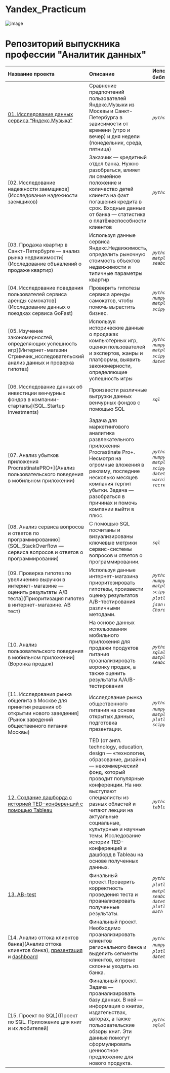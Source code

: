 # Yandex_Practicum
![image](https://github.com/tatianaaxe/Yandex_Practicum/assets/152779557/3cfc90f3-49ee-40a1-b4c6-73a625ff27cc)

 
# Репозиторий выпускника профессии "Аналитик данных"


| Название проекта | Описание | Используемые библиотеки  |
| :---------------------- | :---------------------- | :---------------------- |
| [01. Исследование данных сервиса “Яндекс.Музыка”](Яндекс.Музыка)| Сравнение предпочтений пользователей Яндекс.Музыки из Москвы и Санкт-Петербурга в зависимости от времени (утро и вечер) и дня недели (понедельник, среда, пятница) | *`python`* *`pandas`* |
| [02. Исследование надежности заемщиков](Исследование надежности заемщиков)| Заказчик — кредитный отдел банка. Нужно разобраться, влияет ли семейное положение и количество детей клиента на факт погашения кредита в срок. Входные данные от банка — статистика о платёжеспособности клиентов | *`python`* *`pandas`* |
| [03. Продажа квартир в Санкт-Петербурге — анализ рынка недвижимости](Исследование объявлений о продаже квартир) | Используя данные сервиса Яндекс.Недвижимость, определить рыночную стоимость объектов недвижимости и типичные параметры квартир | *`python`* *`pandas`* *`matplotlib`* *`seaborn`* |
| [04. Исследование поведения пользователей сервиса аренды самокатов](Исследование данных о поездках сервиса GoFast) | Проверить гипотезы сервиса аренды самокатов, чтобы помочь вырастить бизнес. | *`python`* *`pandas`* *`numpy`* *`matplotlib`* *`scipy`* *`seaborn`* |
| [05. Изучение закономерностей, определяющих успешность игр](Интернет-магазин Стримчик_исследовательский анализ данных и проверка гипотез) | Используя исторические данные о продажах компьютерных игр, оценки пользователей и экспертов, жанры и платформы, выявить закономерности, определяющие успешность игры | *`python`* *`pandas`* *`numpy`* *`matplotlib`* *`scipy`* *`seaborn`* *`datetime`* |
| [06. Исследование данных об инвестиции венчурных фондов в компании-стартапы](SQL_Startup Investments) | Произвести различные выгрузки данных венчурных фондов с помощью SQL | *`sql`*|
| [07. Анализ убытков приложения ProcrastinatePRO+](Анализ пользовательского поведения в мобильном приложении) | Задача для маркетингового аналитика развлекательного приложения Procrastinate Pro+. Несмотря на огромные вложения в рекламу, последние несколько месяцев компания терпит убытки. Задача — разобраться в причинах и помочь компании выйти в плюс. | *`python`* *`pandas`* *`numpy`* *`matplotlib`* *`scipy`* *`seaborn`* *`datetime`* *`warnings`* *`A/B тестирование`* |
| [08. Анализ сервиса вопросов и ответов по программированию](SQL_StackOverflow — сервиса вопросов и ответов о программировании) |С помощью SQL посчитаны и визуализированы ключевые метрики сервис-системы вопросов и ответов о программировании. | *`sql`*|
| [09. Проверка гипотез по увеличению выручки в интернет-магазине — оценить результаты A/B теста](Приоритизация гипотез в интернет-магазине. AB тест) | Используя данные интернет-магазина приоритезировать гипотезы, произвести оценку результатов A/B-тестирования различными методами.  | *`python`* *`pandas`* *`numpy`* *`matplotlib`* *`scipy`* *`seaborn`* *`plotly`* *`math`* *`re`* *`json`* *`Map, Choropleth`*|
| [10. Анализ пользовательского поведения в мобильном приложении](Воронка продаж) | На основе данных использования мобильного приложения для продажи продуктов питания проанализировать воронку продаж, а также оценить результаты A/A/B-тестирования  | *`python`* *`pandas`* *`sqlalchemy`* *`matplotlib`*  *`seaborn`* |
| [11. Исследования рынка общепита в Москве для принятия решения об открытии нового заведения](Рынок заведений общественного питания Москвы) | Исследование рынка общественного питания на основе открытых данных, подготовка презентации. | *`python`* *`pandas`* *`numpy`* *`seaborn`* *`matplotlib`* *`plotly.expres`* *`scipy`* |
| [12. Создание дашборда с историей TED-конференций с помощью Tableau](https://public.tableau.com/views/TED-V2/TED-?:language=en-US&:display_count=n&:origin=viz_share_link) | TED (от англ. technology, education, design — «технологии, образование, дизайн») — некоммерческий фонд, который проводит популярные конференции. На них выступают специалисты из разных областей и читают лекции на актуальные социальные, культурные и научные темы. Исследование истории TED-конференций и дашборд в Tableau на основе полученных данных. | *`python`* *`pandas`* *`tableau`* |
| [13. AB-test](AB-test) | Финальный проект.Проверить корректность проведения теста и проанализировать полученные результаты.| *`python`* *`pandas`* *`plotly`* *`scipy`* *`matplotlib`* *`math`* *`seaborn`* *`datetime`* *`plotly.express`* *`math`*  |
| [14. Анализ оттока клиентов банка](Анализ оттока клиентов банка), [презентация](https://disk.yandex.ru/i/hBbbIgkEBGakYg) и [dashboard](https://public.tableau.com/views/_16988708725760/1?:language=en-US&publish=yes&:display_count=n&:origin=viz_share_link)| Финальный проект. Необходимо проанализировать клиентов регионального банка и выделить сегменты клиентов, которые склонны уходить из банка. | *`python`* *`pandas`* *`numpy`* *`scipy`* *`plotly`* *`seaborn`* *`datetime`*    |
| [15. Проект по SQL](Проект по SQL. Приложение для книг и их любителей) | Финальный проект. Задача — проанализировать базу данных. В ней — информация о книгах, издательствах, авторах, а также пользовательские обзоры книг. Эти данные помогут сформулировать ценностное предложение для нового продукта. | *`python`* *`pandas`* *`sqlalchemy`* |
